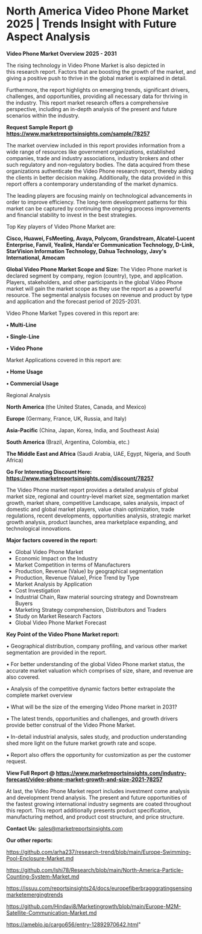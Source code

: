 # North America Video Phone Market 2025 | Trends Insight with Future Aspect Analysis

<Strong> Video Phone Market Overview 2025 - 2031</strong>

The rising technology in Video Phone Market is also depicted in this research report. Factors that are boosting the growth of the market, and giving a positive push to thrive in the global market is explained in detail.

Furthermore, the report highlights on emerging trends, significant drivers, challenges, and opportunities, providing all necessary data for thriving in the industry. This report market research offers a comprehensive perspective, including an in-depth analysis of the present and future scenarios within the industry.

<strong>Request Sample Report @ <a href=https://www.marketreportsinsights.com/sample/78257>https://www.marketreportsinsights.com/sample/78257</a></strong>

The market overview included in this report provides information from a wide range of resources like government organizations, established companies, trade and industry associations, industry brokers and other such regulatory and non-regulatory bodies. The data acquired from these organizations authenticate the Video Phone research report, thereby aiding the clients in better decision making. Additionally, the data provided in this report offers a contemporary understanding of the market dynamics.

The leading players are focusing mainly on technological advancements in order to improve efficiency. The long-term development patterns for this market can be captured by continuing the ongoing process improvements and financial stability to invest in the best strategies.

Top Key players of Video Phone Market are:

<strong>Cisco, Huawei, FsMeeting, Avaya, Polycom, Grandstream, Alcatel-Lucent Enterprise, Fanvil, Yealink, Handa&#39;er Communication Technology, D-Link, StarVision Information Technology, Dahua Technology, Javy&#39;s International, Amocam</strong>

<strong><b>Global Video Phone Market Scope and Size:</b></strong>
The Video Phone market is declared segment by company, region (country), type, and application. Players, stakeholders, and other participants in the global Video Phone market will gain the market scope as they use the report as a powerful resource. The segmental analysis focuses on revenue and product by type and application and the forecast period of 2025-2031.

Video Phone Market Types covered in this report are:

<strong>• Multi-Line

• Single-Line

• Video Phone</strong>

Market Applications covered in this report are:

<strong>• Home Usage

• Commercial Usage</strong> 

Regional Analysis

<strong>North America</strong> (the United States, Canada, and Mexico)

<strong>Europe</strong> (Germany, France, UK, Russia, and Italy)

<strong>Asia-Pacific</strong> (China, Japan, Korea, India, and Southeast Asia)

<strong>South America</strong> (Brazil, Argentina, Colombia, etc.)

<strong>The Middle East and Africa</strong> (Saudi Arabia, UAE, Egypt, Nigeria, and South Africa)

<strong>Go For Interesting Discount Here: <a href=https://www.marketreportsinsights.com/discount/78257>https://www.marketreportsinsights.com/discount/78257</a></strong>

The Video Phone market report provides a detailed analysis of global market size, regional and country-level market size, segmentation market growth, market share, competitive Landscape, sales analysis, impact of domestic and global market players, value chain optimization, trade regulations, recent developments, opportunities analysis, strategic market growth analysis, product launches, area marketplace expanding, and technological innovations.

<strong><b>Major factors covered in the report:</b></strong>
<ul>
  <li>Global Video Phone Market </li>
  <li>Economic Impact on the Industry</li>
  <li>Market Competition in terms of Manufacturers</li>
  <li>Production, Revenue (Value) by geographical segmentation</li>
  <li>Production, Revenue (Value), Price Trend by Type</li>
  <li>Market Analysis by Application</li>
  <li>Cost Investigation</li>
  <li>Industrial Chain, Raw material sourcing strategy and Downstream Buyers</li>
  <li>Marketing Strategy comprehension, Distributors and Traders</li>
  <li>Study on Market Research Factors</li>
  <li>Global Video Phone Market Forecast</li>
</ul>

<strong><b>Key Point of the Video Phone Market report:</b></strong>

• Geographical distribution, company profiling, and various other market segmentation are provided in the report.

• For better understanding of the global Video Phone market status, the accurate market valuation which comprises of size, share, and revenue are also covered.

• Analysis of the competitive dynamic factors better extrapolate the complete market overview

• What will be the size of the emerging Video Phone market in 2031?

• The latest trends, opportunities and challenges, and growth drivers provide better construal of the Video Phone Market.

• In-detail industrial analysis, sales study, and production understanding shed more light on the future market growth rate and scope.

• Report also offers the opportunity for customization as per the customer request.

<strong><b>View Full Report @ <a href=https://www.marketreportsinsights.com/industry-forecast/video-phone-market-growth-and-size-2021-78257>https://www.marketreportsinsights.com/industry-forecast/video-phone-market-growth-and-size-2021-78257</a></b></strong>


At last, the Video Phone Market report includes investment come analysis and development trend analysis. The present and future opportunities of the fastest growing international industry segments are coated throughout this report. This report additionally presents product specification, manufacturing method, and product cost structure, and price structure.

<strong>Contact Us:</strong>
sales@marketreportsinsights.com

<strong>Our other reports:</strong>

<a href=https://github.com/arha237/research-trend/blob/main/Europe-Swimming-Pool-Enclosure-Market.md>https://github.com/arha237/research-trend/blob/main/Europe-Swimming-Pool-Enclosure-Market.md</a>

<a href=https://github.com/Ishi78/Research/blob/main/North-America-Particle-Counting-System-Market.md>https://github.com/Ishi78/Research/blob/main/North-America-Particle-Counting-System-Market.md</a>

<a href=https://issuu.com/reportsinsights24/docs/europefiberbragggratingsensingmarketemergingtrends>https://issuu.com/reportsinsights24/docs/europefiberbragggratingsensingmarketemergingtrends</a>

<a href=https://github.com/Hindavi8/Marketingrowth/blob/main/Europe-M2M-Satellite-Communication-Market.md>https://github.com/Hindavi8/Marketingrowth/blob/main/Europe-M2M-Satellite-Communication-Market.md</a>

<a href=https://ameblo.jp/cargo656/entry-12892970642.html>https://ameblo.jp/cargo656/entry-12892970642.html</a>"
